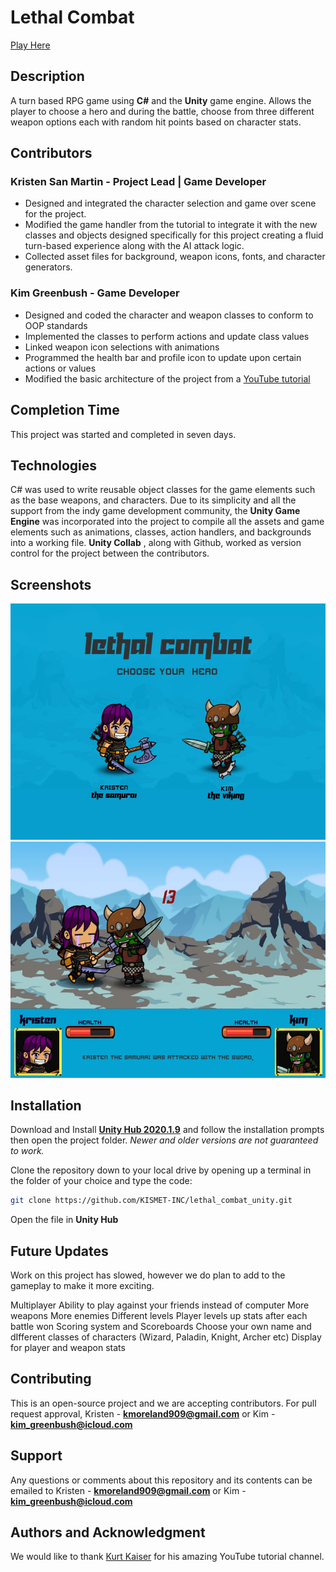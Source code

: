 # Lethal Combat
[Play Here](https://simmer.io/@kmoreland909/lethal-combat-v2)

## Description
A turn based RPG game using **C#** and the **Unity** game engine. Allows the player to choose a hero and during the battle, choose from three different weapon options each with random hit points based on character stats.


## Contributors

### Kristen San Martin - Project Lead | Game Developer  
- Designed and integrated the character selection and game over scene for the project.
- Modified the game handler from the tutorial to integrate it with the new classes and objects designed specifically for this project creating a fluid turn-based experience along with the AI attack logic.
- Collected asset files for background, weapon icons, fonts, and character generators.
 

### Kim Greenbush - Game Developer  
- Designed and coded the character and weapon classes to conform to OOP standards
- Implemented the classes to perform actions and update class values
- Linked weapon icon selections with animations
- Programmed the health bar and profile icon to update upon certain actions or values
- Modified the basic architecture of the project from a [YouTube tutorial](https://www.youtube.com/watch?v=EeOAme1bt7c&list=PLbsvRhEyGkKcF6TDBhEqYA6cCOjFpV0YM)



## Completion Time
This project was started and completed in seven days.

## Technologies
C# was used to write reusable object classes for the game elements such as the base weapons, and characters. Due to its simplicity and all the support from the indy game development community, the **Unity Game Engine** was incorporated into the project to compile all the assets and game elements such as animations, classes, action handlers, and backgrounds into a working file. **Unity Collab** , along with Github, worked as version control for the project between the contributors.


## Screenshots

![alt text](/lethal_readme/lethal01.jpg)
![alt text](/lethal_readme/lethal02.jpg)


## Installation

Download and Install **[Unity Hub 2020.1.9]((https://unity3d.com/get-unity/download/archive))** and follow the installation prompts then open the project folder. *Newer and older versions are not guaranteed to work.*

Clone the repository down to your local drive by opening up a terminal in the folder of your choice and type the code: 

```bash
git clone https://github.com/KISMET-INC/lethal_combat_unity.git
```
Open the file in **Unity Hub**

## Future Updates
Work on this project has slowed, however we do plan to add to the gameplay to make it more exciting.

Multiplayer Ability to play against your friends instead of computer
More weapons
More enemies
Different levels
Player levels up stats after each battle won
Scoring system and Scoreboards
Choose your own name and dIfferent classes of characters (Wizard, Paladin, Knight, Archer etc)
Display for player and weapon stats

## Contributing
This is an open-source project and we are accepting contributors. For pull request approval, Kristen - **[kmoreland909@gmail.com](mailto:kmoreland909@gmail.com)** or Kim - **[kim_greenbush@icloud.com](mailto:kim_greenbush@icloud.com)**


## Support
Any questions or comments about this repository and its contents can be emailed to Kristen - **[kmoreland909@gmail.com](mailto:kmoreland909@gmail.com)** or Kim - **[kim_greenbush@icloud.com](mailto:kim_greenbush@icloud.com)**


## Authors and Acknowledgment

We would like to thank [Kurt Kaiser](https://www.youtube.com/channel/UCQxRnFeZxsNscOL-D6x9-YQ) for his amazing YouTube tutorial channel.

